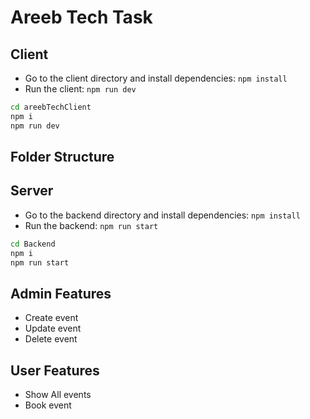 # Areeb Tech Task

## Client

- Go to the client directory and install dependencies: `npm install`
- Run the client: `npm run dev`

```sh
cd areebTechClient
npm i
npm run dev
```

## Folder Structure

## Server

- Go to the backend directory and install dependencies: `npm install`
- Run the backend: `npm run start`

```sh
cd Backend
npm i
npm run start
```

## Admin Features

- Create event
- Update event
- Delete event

## User Features

- Show All events
- Book event
